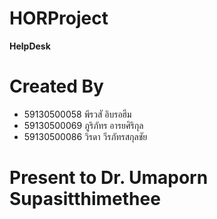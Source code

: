 # HORProject
**HelpDesk**
# Created By
- 59130500058 พีรวสั อิบรอฮีม
- 59130500069 ภูริภัทร อารยศิริกุล
- 59130500086 วิรดา วีรภัทรสกุลชัย
# Present to Dr. Umaporn Supasitthimethee
